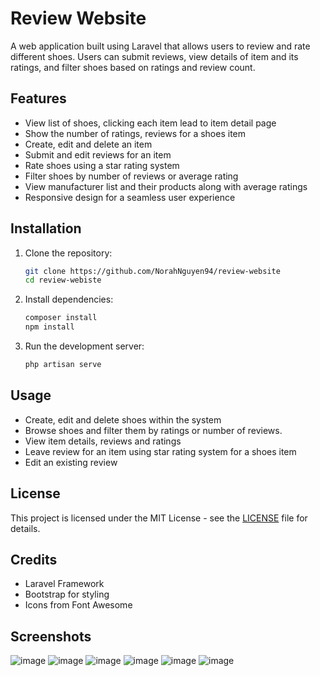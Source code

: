 # Review Website

A web application built using Laravel that allows users to review and rate different shoes. Users can submit reviews, view details of item and its ratings, and filter shoes based on ratings and review count.

## Features

- View list of shoes, clicking each item lead to item detail page
- Show the number of ratings, reviews for a shoes item
- Create, edit and delete an item
- Submit and edit reviews for an item
- Rate shoes using a star rating system
- Filter shoes by number of reviews or average rating
- View manufacturer list and their products along with average ratings
- Responsive design for a seamless user experience

## Installation

1. Clone the repository:
    ```bash
    git clone https://github.com/NorahNguyen94/review-website
    cd review-webiste
    ```

2. Install dependencies:
    ```bash
    composer install
    npm install
    ```

3. Run the development server:
    ```bash
    php artisan serve
    ```

## Usage

- Create, edit and delete shoes within the system
- Browse shoes and filter them by ratings or number of reviews.
- View item details, reviews and ratings
- Leave review for an item using star rating system for a shoes item
- Edit an existing review

## License

This project is licensed under the MIT License - see the [LICENSE](LICENSE) file for details.

## Credits

- Laravel Framework
- Bootstrap for styling
- Icons from Font Awesome

## Screenshots

![image](https://github.com/user-attachments/assets/23e654b2-ea5e-4768-8f89-46ff0ad01d76)
![image](https://github.com/user-attachments/assets/4951f5a0-d338-411f-861f-7f10003aef60)
![image](https://github.com/user-attachments/assets/839f9389-a4f0-4d38-bcaf-7a482b401186)
![image](https://github.com/user-attachments/assets/1930467b-a30e-440c-b71b-cc965a99eb1c)
![image](https://github.com/user-attachments/assets/7daa8574-6ade-4122-96c5-1ecf4cc4c8f8)
![image](https://github.com/user-attachments/assets/794fc2d2-5a3f-430b-ba77-81982cf930a4)








